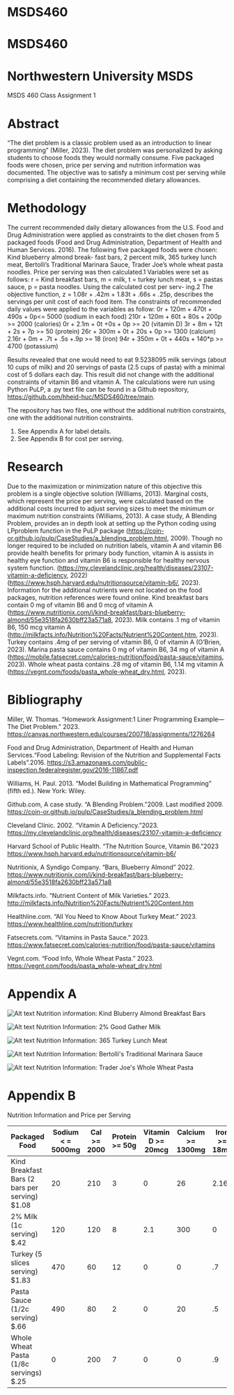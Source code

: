 # MSDS460
# MSDS460
# Northwestern University MSDS
MSDS 460 Class Assignment 1
# Abstract
“The diet problem is a classic problem used as an introduction to linear programming” (Miller, 2023). The diet problem was personalized by asking students to choose foods they would normally consume. Five packaged foods were chosen, price per serving and nutrition information was documented. The objective was to satisfy a minimum cost per serving while comprising a diet containing the recommended dietary allowances.
# Methodology
The current recommended daily dietary allowances from the U.S. Food and Drug Administration were applied as constraints to the diet chosen from 5 packaged foods (Food and Drug Administration, Department of Health and Human Services. 2016). The following five packaged foods were chosen: Kind blueberry almond break- fast bars, 2 percent milk, 365 turkey lunch meat, Bertolli’s Traditional Marinara Sauce, Trader Joe’s whole wheat pasta noodles. Price per serving was then calculated.1 Variables were set as follows: r = Kind breakfast bars, m = milk, t = turkey lunch meat, s = pastas sauce, p = pasta noodles. Using the calculated cost per serv- ing.2 The objective function, z = 1.08r + .42m + 1.83t + .66s + .25p, describes the servings per unit cost of each food item. The constraints of recommended daily values were applied to the variables as follow:
0r + 120m + 470t + 490s + 0p<= 5000 (sodium in each food)
210r + 120m + 60t + 80s + 200p >= 2000 (calories)
0r + 2.1m + 0t +0s + 0p >= 20 (vitamin D)
3r + 8m + 12t + 2s + 7p >= 50 (protein)
26r + 300m + 0t + 20s + 0p >= 1300 (calcium)
2.16r + 0m + .7t + .5s +.9p >= 18 (iron)
94r + 350m + 0t + 440s + 140*p >= 4700 (potassium)

Results revealed that one would need to eat 9.5238095 milk servings (about 10 cups of milk) and 20 servings of pasta (2.5 cups of pasta) with a minimal cost of 5 dollars each day. This result did not change with the additional constraints of vitamin B6 and vitamin A. The calculations were run using Python PuLP, a .py text file can be found in a Github repository, https://github.com/hheid-huc/MSDS460/tree/main.

The repository has two files, one without the additional nutrition constraints, one with the additional nutrition constraints.

1.	See Appendix A for label details.
2.	See Appendix B for cost per serving.
# Research
Due to the maximization or minimization nature of this objective this problem is a single objective solution (Williams, 2013). Marginal costs, which represent the price per serving, were calculated based on the additional costs incurred to adjust serving sizes to meet the minimum or maximum nutrition constraints (Williams, 2013). A case study, A Blending Problem, provides an in depth look at setting up the Python coding using LPproblem function in the PuLP package (https://coin-or.github.io/pulp/CaseStudies/a_blending_problem.html, 2009). 
Though no longer required to be included on nutrition labels, vitamin A and vitamin B6 provide health benefits for primary body function, vitamin A is assists in healthy eye function and vitamin B6 is responsible for healthy nervous system function.  (https://my.clevelandclinic.org/health/diseases/23107-vitamin-a-deficiency, 2022) (https://www.hsph.harvard.edu/nutritionsource/vitamin-b6/, 2023).
Information for the additional nutrients were not located on the food packages, nutrition references were found online. Kind breakfast bars contain 0 mg of vitamin B6 and 0 mcg of vitamin A (https://www.nutritionix.com/i/kind-breakfast/bars-blueberry-almond/55e3518fa2630bff23a571a8, 2023). Milk contains .1 mg of vitamin B6, 150 mcg vitamin A (http://milkfacts.info/Nutrition%20Facts/Nutrient%20Content.htm, 2023). Turkey contains .4mg of per serving of vitamin B6, 0 of vitamin A (O’Brien, 2023). Marina pasta sauce contains 0 mg of vitamin B6, 34 mg of vitamin A (https://mobile.fatsecret.com/calories-nutrition/food/pasta-sauce/vitamins, 2023). Whole wheat pasta contains .28 mg of vitamin B6, 1.14 mg vitamin A (https://vegnt.com/foods/pasta_whole-wheat_dry.html, 2023). 
# Bibliography
Miller, W. Thomas. “Homework Assignment:1 Liner Programming Example—The Diet Problem.” 2023. https://canvas.northwestern.edu/courses/200718/assignments/1276264

Food and Drug Administration, Department of Health and Human Services.“Food  Labeling: Revision of the Nutrition and Supplemental Facts Labels”.2016. https://s3.amazonaws.com/public-inspection.federalregister.gov/2016-11867.pdf

Williams, H. Paul. 2013. “Model Building in Mathematical Programming” (fifth ed.). New York:	Wiley.

Github.com, A case study. “A Blending Problem.”2009. Last modified 2009. https://coin-or.github.io/pulp/CaseStudies/a_blending_problem.html

Cleveland Clinic. 2002. “Vitamin A Deficiency.”2023. https://my.clevelandclinic.org/health/diseases/23107-vitamin-a-deficiency

Harvard School of Public Health. “The Nutrition Source, Vitamin B6.”2023
	https://www.hsph.harvard.edu/nutritionsource/vitamin-b6/

Nutritionix, A Syndigo Company. “Bars, Blueberry Almond” 2022. https://www.nutritionix.com/i/kind-breakfast/bars-blueberry-almond/55e3518fa2630bff23a571a8

Milkfacts.info. “Nutrient Content of Milk Varieties.” 2023. http://milkfacts.info/Nutrition%20Facts/Nutrient%20Content.htm

Healthline.com. “All You Need to Know About Turkey Meat.” 2023.
	https://www.healthline.com/nutrition/turkey

Fatsecrets.com. “Vitamins in Pasta Sauce.” 2023.
	https://www.fatsecret.com/calories-nutrition/food/pasta-sauce/vitamins

Vegnt.com. “Food Info, Whole Wheat Pasta.” 2023.
	https://vegnt.com/foods/pasta_whole-wheat_dry.html
# Appendix A
![Alt text](https://i5.walmartimages.com/seo/KIND-Breakfast-Healthy-Snack-Bar-Blueberry-Almond-Gluten-Free-Breakfast-Bars-100-Whole-Grains-1-76-OZ-Packs-6-Count_dddaabcd-a083-4d02-a316-3aa94d215c83.12c0dfd314aae3db784ac57e7f2d24f0.jpeg?odnHeight=640&odnWidth=640&odnBg=FFFFFF)
Nutrition information: Kind Bluberry Almond Breakfast Bars

![Alt text](https://target.scene7.com/is/image/Target/GUEST_68940f13-7d78-4563-b983-a948e9085749)
Nutrition Information: 
2% Good Gather Milk

![Alt text](https://m.media-amazon.com/images/S/assets.wholefoodsmarket.com/PIE/product/634887fb58d7ce0458bc86d0_0099482482022-glamor-front-2022-09-02t17-01-26-iphone-7-quality-90-1-31-0-user-5d7652c1db2c4b51d4c666ca-zps0-652901._FMwebp__SR300,300__TTD_.jpg)
Nutrition Information:
365 Turkey Lunch Meat

![Alt text](https://target.scene7.com/is/image/Target/GUEST_38bf8b9b-ac93-4d20-8144-2a6052f221b1?wid=400&hei=400&qlt=80&fmt=webp)
Nutrition Information:
Bertolli's Traditional Marinara Sauce

![Alt text](https://m.media-amazon.com/images/I/816QueXXD2L._SX679_.jpg)
Nutrition Information:
Trader Joe's Whole Wheat Pasta

# Appendix B
Nutrition Information and Price per Serving

| Packaged Food| Sodium < = 5000mg| Cal >= 2000 | Protein >= 50g | Vitamin D >= 20mcg | Calcium >= 1300mg| Iron >= 18mg | Potassium >= 4700 mg| Vitamin B6 >= 1.7mg | Vitamin  A >= 900mcg |
|----------|----------|----------|----------|----------|----------|----------|----------|----------|-----------|
| Kind Breakfast Bars (2 bars per serving) $1.08 | 20 | 210 | 3| 0 | 26 | 2.16| 94|0 | 0|
|2% Milk (1c serving) $.42 | 120|120 |8| 2.1 | 300| 0 | 350| .1| 150|
| Turkey (5 slices serving) $1.83  |470| 60| 12| 0 | 0 | .7 | 0 | .4| 0 |
|Pasta Sauce (1/2c serving) $.66  | 490| 80| 2 | 0 |20| .5| 440 | 0| 34|
|Whole Wheat Pasta (1/8c  servings) $.25| 0| 200 |7| 0 |0 |.9| 140 | .28| 1.41|
